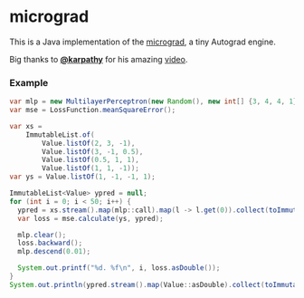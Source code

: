 # micrograd

This is a Java implementation of the [micrograd](https://github.com/karpathy/micrograd), a tiny
Autograd engine.

Big thanks to [**@karpathy**](https://github.com/karpathy) for his amazing 
[video](https://youtu.be/VMj-3S1tku0).

### Example

```java
var mlp = new MultilayerPerceptron(new Random(), new int[] {3, 4, 4, 1});
var mse = LossFunction.meanSquareError();

var xs =
    ImmutableList.of(
        Value.listOf(2, 3, -1),
        Value.listOf(3, -1, 0.5),
        Value.listOf(0.5, 1, 1),
        Value.listOf(1, 1, -1));
var ys = Value.listOf(1, -1, -1, 1);

ImmutableList<Value> ypred = null;
for (int i = 0; i < 50; i++) {
  ypred = xs.stream().map(mlp::call).map(l -> l.get(0)).collect(toImmutableList());
  var loss = mse.calculate(ys, ypred);

  mlp.clear();
  loss.backward();
  mlp.descend(0.01);

  System.out.printf("%d. %f\n", i, loss.asDouble());
}
System.out.println(ypred.stream().map(Value::asDouble).collect(toImmutableList()));
```